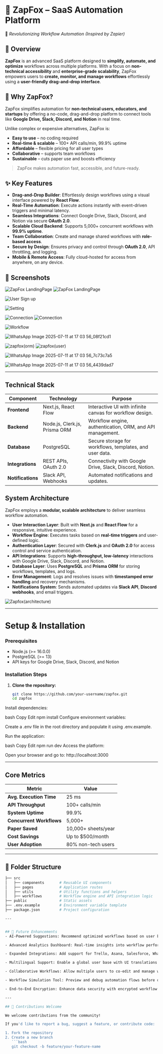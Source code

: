 
# 🔗 ZapFox – SaaS Automation Platform

🚀 *Revolutionizing Workflow Automation (Inspired by Zapier)*

## 🔗 Overview

**ZapFox** is an advanced SaaS platform designed to **simplify, automate, and optimize** workflows across multiple platforms. With a focus on **non-technical accessibility** and **enterprise-grade scalability**, ZapFox empowers users to **create, monitor, and manage workflows** effortlessly using a **user-friendly drag-and-drop interface**.

## 🔗 Why ZapFox?


ZapFox simplifies automation for **non-technical users, educators, and startups** by offering a no-code, drag-and-drop platform to connect tools like **Google Drive, Slack, Discord, and Notion** in real time.

Unlike complex or expensive alternatives, ZapFox is:
- **Easy to use** – no coding required  
- **Real-time & scalable** – 100+ API calls/min, 99.9% uptime  
- **Affordable** – flexible pricing for all user types  
- **Collaborative** – supports team workflows  
- **Sustainable** – cuts paper use and boosts efficiency  

> ZapFox makes automation fast, accessible, and future-ready.




## ✨ Key Features

- **Drag-and-Drop Builder**: Effortlessly design workflows using a visual interface powered by **React Flow**.
- **Real-Time Automation**: Execute actions instantly with event-driven triggers and minimal latency.
- **Seamless Integrations**: Connect Google Drive, Slack, Discord, and Notion via secure **OAuth 2.0**.
- **Scalable Cloud Backend**: Supports 5,000+ concurrent workflows with **99.9% uptime**.
- **Team Collaboration**: Create and manage shared workflows with **role-based access**.
- **Secure by Design**: Ensures privacy and control through **OAuth 2.0**, API throttling, and logging.
- **Mobile & Remote Access**: Fully cloud-hosted for access from anywhere, on any device.




## 📸 Screenshots


![ZapFox LandingPage](https://github.com/user-attachments/assets/5b04b6c6-4290-4482-b75c-2c1158285110)
![ZapFox LandingPage](https://github.com/user-attachments/assets/34413516-6b2b-4bf2-b59b-7aadef636870)


![User Sign up](https://github.com/user-attachments/assets/faa60f06-03c4-4a45-a766-6c0ebc1c4948)


![Setting](https://github.com/user-attachments/assets/7775b701-8f9e-4103-a7d4-7aef4fbe3467)



![Connection](https://github.com/user-attachments/assets/532e0e86-f94d-49c6-8389-aa5e502fc1eb)
![Connection](https://github.com/user-attachments/assets/3e52bd66-9580-4bd9-a23a-646dc7cbfbc8)

![Workflow](https://github.com/user-attachments/assets/22ea4fd4-1245-4aad-81ee-2c26b924e130)

![WhatsApp Image 2025-07-11 at 17 03 56_08f21cd1](https://github.com/user-attachments/assets/59698e77-c64f-4139-bc16-b022751e4e77)

![zapfox(orm)](https://github.com/user-attachments/assets/59402ded-dd0f-484e-8c11-3ddb8b6212b6)
![zapfox(user)](https://github.com/user-attachments/assets/82d49427-dde5-405c-ac90-fdda3c947576)


![WhatsApp Image 2025-07-11 at 17 03 56_7c73c7a5](https://github.com/user-attachments/assets/c3593a49-c34b-42ab-8236-f50373744dcc)



![WhatsApp Image 2025-07-11 at 17 03 56_4439dad7](https://github.com/user-attachments/assets/b6cb8736-a028-491b-90eb-2691af8698fb)

----
## Technical Stack

| Component     | Technology                   | Purpose                                                   |
|---------------|------------------------------|-----------------------------------------------------------|
| **Frontend**      | Next.js, React Flow            | Interactive UI with infinite canvas for workflow design.  |
| **Backend**       | Node.js, Clerk.js, Prisma ORM  | Workflow engine, authentication, ORM, and API management. |
| **Database**      | PostgreSQL                     | Secure storage for workflows, templates, and user data.   |
| **Integrations**  | REST APIs, OAuth 2.0           | Connectivity with Google Drive, Slack, Discord, Notion.   |
| **Notifications** | Slack API, Webhooks            | Automated notifications and updates.                      |


##  System Architecture

ZapFox employs a **modular, scalable architecture** to deliver seamless workflow automation.

- **User Interaction Layer**: Built with **Next.js** and **React Flow** for a responsive, intuitive experience.  
- **Workflow Engine**: Executes tasks based on **real-time triggers** and user-defined logic.  
- **Authentication Layer**: Secured with **Clerk.js** and **OAuth 2.0** for access control and service authentication.  
- **API Integrations**: Supports **high-throughput, low-latency** interactions with Google Drive, Slack, Discord, and Notion.  
- **Database Layer**: Uses **PostgreSQL** and **Prisma ORM** for storing workflows, templates, and logs.  
- **Error Management**: Logs and resolves issues with **timestamped error handling** and recovery mechanisms.  
- **Notifications System**: Sends automated updates via **Slack API**, **Discord webhooks**, and email triggers.  


![Zapfox(architecture)](https://github.com/user-attachments/assets/8d021bcb-fda6-49c9-a06f-e3b8de185133)

-----------
# Setup & Installation

### Prerequisites
- Node.js (>= 16.0.0)  
- PostgreSQL (>= 13)  
- API keys for Google Drive, Slack, Discord, and Notion  

### Installation Steps

1. **Clone the repository:**
   ```bash
   git clone https://github.com/your-username/zapfox.git
   cd zapfox
Install dependencies:

bash
Copy
Edit
npm install
Configure environment variables:

Create a .env file in the root directory and populate it using .env.example.

Run the application:

bash
Copy
Edit
npm run dev
Access the platform:

Open your browser and go to: http://localhost:3000



---
## Core Metrics

| Metric                  | Value                |
|-------------------------|----------------------|
| **Avg. Execution Time** | 25 ms                |
| **API Throughput**      | 100+ calls/min       |
| **System Uptime**       | 99.9%                |
| **Concurrent Workflows**| 5,000+               |
| **Paper Saved**         | 10,000+ sheets/year  |
| **Cost Savings**        | Up to $500/month     |
| **User Adoption**       | 80% non-tech users   |


---
## 📂 Folder Structure

```bash
├── src
│   ├── components       # Reusable UI components
│   ├── pages            # Application routes
│   ├── utils            # Utility functions and helpers
│   ├── workflows        # Workflow engine and API integration logic
├── public               # Static assets
├── .env.example         # Environment variable template
├── package.json         # Project configuration

---


## 🚀 Future Enhancements
- AI-Powered Suggestions: Recommend optimized workflows based on user behavior and usage patterns.

- Advanced Analytics Dashboard: Real-time insights into workflow performance, errors, and user activity.

- Expanded Integrations: Add support for Trello, Asana, Salesforce, WhatsApp Business, and more.

- Multilingual Support: Enable a global user base with UI translations.

- Collaborative Workflows: Allow multiple users to co-edit and manage workflows with granular permissions.

- Workflow Simulation Tool: Preview and debug automation flows before deployment.

- End-to-End Encryption: Enhance data security with encrypted workflow execution and storage.

---

## 🤝 Contributions Welcome

We welcome contributions from the community!

If you'd like to report a bug, suggest a feature, or contribute code:

1. Fork the repository  
2. Create a new branch  
   ```bash
   git checkout -b feature/your-feature-name



